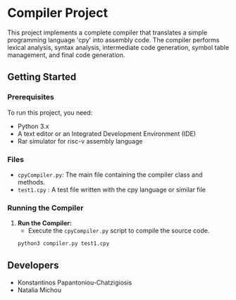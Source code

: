 # Compiler Project

This project implements a complete compiler that translates a simple programming language 'cpy' into assembly code. The compiler performs lexical analysis, syntax analysis, intermediate code generation, symbol table management, and final code generation.

## Getting Started

### Prerequisites

To run this project, you need:
- Python 3.x
- A text editor or an Integrated Development Environment (IDE)
- Rar simulator for risc-v assembly language

### Files

- `cpyCompiler.py`: The main file containing the compiler class and methods.
- `test1.cpy` : A test file written with the cpy language or similar file 

### Running the Compiler

1. **Run the Compiler:**
   - Execute the `cpyCompiler.py` script to compile the source code.
   ```sh
   python3 compiler.py test1.cpy
## Developers
- Konstantinos Papantoniou-Chatzigiosis
- Natalia Michou

